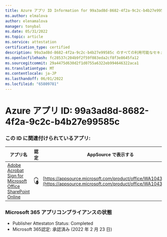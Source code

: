 ```yaml
---
title: Azure アプリ ID Information for 99a3ad8d-8682-4f2a-9c2c-b4b27e99585c
ms.author: elmalova
author: elenamalova
manager: tonybal
ms.date: 05/31/2022
ms.topic: article
ms.service: attestation
certification_type: certified
description: 99a3ad8d-8682-4f2a-9c2c-b4b27e99585c のすべての利用可能なセキュリティとコンプライアンス情報。
ms.openlocfilehash: fc28537c204b9f2f59f083eda2cf8f3e8645fa12
ms.sourcegitcommit: 29a4475d630d2f1d0755a6322eb994646322aca1
ms.translationtype: MT
ms.contentlocale: ja-JP
ms.lasthandoff: 06/01/2022
ms.locfileid: "65809781"
---
```

# <a name="azure-app-id-99a3ad8d-8682-4f2a-9c2c-b4b27e99585c"></a>Azure アプリ ID: 99a3ad8d-8682-4f2a-9c2c-b4b27e99585c


### <a name="apps-associated-with-this-id"></a>この ID に関連付けられているアプリ:
| **アプリ名** | **認定** | **AppSource で表示する** |
|--------------|---------------|-----------------------|
| [Adobe Acrobat Sign for Microsoft Office SharePoint Online](../forward/WA104381012.md) | <img alt="Certified application badge" src="../media/certified-badge.png" height="25" width="25" /> | [https://appsource.microsoft.com/product/office/WA104381012](https://appsource.microsoft.com/product/office/WA104381012) |

### <a name="microsoft-365-app-compliance-status"></a>Microsoft 365 アプリコンプライアンスの状態
- Publisher Attestaton Status: Completed
- Microsoft 365認定: 承認済み (2022 年 2 月 23 日)
